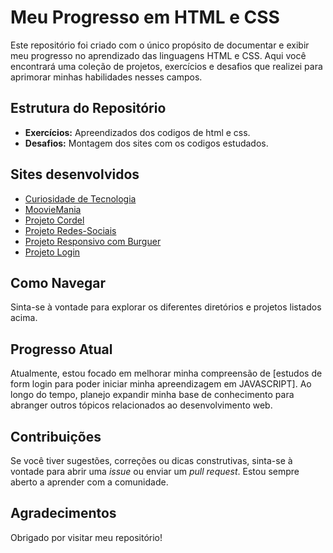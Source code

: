 # Meu Progresso em HTML e CSS

Este repositório foi criado com o único propósito de documentar e exibir meu progresso no aprendizado das linguagens HTML e CSS. Aqui você encontrará uma coleção de projetos, exercícios e desafios que realizei para aprimorar minhas habilidades nesses campos.

## Estrutura do Repositório

- **Exercícios:** Apreendizados dos codigos de html e css.
- **Desafios:** Montagem dos sites com os codigos estudados.

## Sites desenvolvidos

<ul>
    <li><a href="https://levidevbr.github.io/html-css/desafios/1%20site/index.html" target="_blank" rel="external">Curiosidade de Tecnologia</a></li>
    <li><a href="https://levidevbr.github.io/html-css/desafios/2%20site/index.html" target="_blank" rel="external">MoovieMania</a></li>
    <li><a href="https://levidevbr.github.io/html-css/desafios/3%20site/index.html" target="_blank" rel="external">Projeto Cordel</a></li>
    <li><a href="https://levidevbr.github.io/html-css/desafios/4%20site/index.html" target="_blank" rel="external">Projeto Redes-Sociais</a></li>
    <li><a href="https://levidevbr.github.io/html-css/desafios/5%20site/index.html" target="_blank" rel="external">Projeto Responsivo com Burguer</a></li>
    <li><a href="https://levidevbr.github.io/html-css/desafios/6%20site/index.html" target="_blank" rel="external">Projeto Login</a></li>
</ul>

## Como Navegar

Sinta-se à vontade para explorar os diferentes diretórios e projetos listados acima.

## Progresso Atual

Atualmente, estou focado em melhorar minha compreensão de [estudos de form login para poder iniciar minha apreendizagem em JAVASCRIPT]. Ao longo do tempo, planejo expandir minha base de conhecimento para abranger outros tópicos relacionados ao desenvolvimento web.

## Contribuições

Se você tiver sugestões, correções ou dicas construtivas, sinta-se à vontade para abrir uma *issue* ou enviar um *pull request*. Estou sempre aberto a aprender com a comunidade.

## Agradecimentos

Obrigado por visitar meu repositório!
